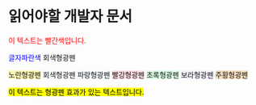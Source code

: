 # 읽어야할 개발자 문서










<font color="red">이 텍스트는 빨간색입니다.</font>

<span style="color:blue">글자파란색</span>
<span style="background-color: #f6f8fa">회색형광펜</span>


<span style='background-color: #fff5b1'>노란형광펜</span>
<span style='background-color: #f6f8fa'>회색형광펜</span>
<span style='background-color: #f1f8ff'>파랑형광펜</span>
<span style='background-color: #ffdce0'>빨강형광펜</span>
<span style='background-color: #dcffe4'>초록형광펜</span>
<span style='background-color: #f5f0ff'>보라형광펜</span>
<span style='background-color: #F7DDBE'>주황형광펜</span>



<mark>이 텍스트는 형광펜 효과가 있는 텍스트입니다.</mark>
